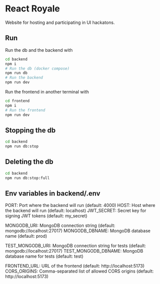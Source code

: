 # React Royale

Website for hosting and participating in UI hackatons.

## Run

Run the db and the backend with

```sh
cd backend
npm i
# Run the db (docker compose)
npm run db
# Run the backend
npm run dev
```

Run the frontend in another terminal with

```sh
cd frontend
npm i
# Run the frontend
npm run dev
```

## Stopping the db

```sh
cd backend
npm run db:stop
```

## Deleting the db

```sh
cd backend
npm run db:stop:full
```

## Env variables in backend/.env

PORT: Port where the backend will run (default: 4000)
HOST: Host where the backend will run (default: localhost)
JWT_SECRET: Secret key for signing JWT tokens (default: my_secret)

MONGODB_URI: MongoDB connection string (default: mongodb://localhost:27017)
MONGODB_DBNAME: MongoDB database name (default: prod)

TEST_MONGODB_URI: MongoDB connection string for tests (default: mongodb://localhost:27017)
TEST_MONGODB_DBNAME: MongoDB database name for tests (default: test)

FRONTEND_URL: URL of the frontend (default: http://localhost:5173)
CORS_ORIGINS: Comma-separated list of allowed CORS origins (default: http://localhost:5173)
